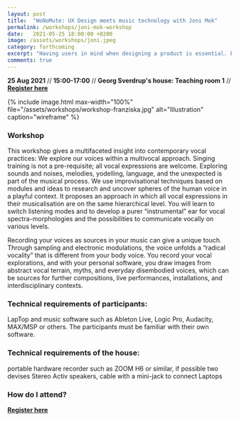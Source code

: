 ```yaml
---
layout: post
title:  "WoNoMute: UX Design meets music technology with Joni Mok"
permalink: /workshops/joni-mok-workshop
date:   2021-05-25 18:00:00 +0200
image: /assets/workshops/joni.jpeg
category: forthcoming
excerpt: "Having users in mind when designing a product is essential. Products are, after all, for users to use. Design thinking is a way to design for users.  The workshop is free, for those who identifies as women or non-binary and will be held on Zoom."
comments: true
---
```


**25 Aug 2021** // **15:00-17:00** // **Georg Sverdrup's house: Teaching room 1** // <strong><a href="https://nettskjema.no/a/192777#/page/1">Register here</a></strong>

{% include image.html
max-width="100%" file="/assets/workshops/workshop-franziska.jpg" alt="Illustration"
caption="wireframe" %}

### Workshop


This workshop gives a multifaceted insight into contemporary vocal practices: We explore our voices within a multivocal approach. Singing training is not a pre-requisite; all vocal expressions are welcome. Exploring sounds and noises, melodies, yodelling, language, and the unexpected is part of the musical process. We use improvisational techniques based on modules and ideas to research and uncover spheres of the human voice in a playful context. It proposes an approach in which all vocal expressions in their musicalisation are on the same hierarchical level. You will learn to switch listening modes and to develop a purer “instrumental” ear for vocal spectra-morphologies and the possibilities to communicate vocally on various levels.

Recording your voices as sources in your music can give a unique touch. Through sampling and electronic modulations, the voice unfolds a “radical vocality” that is different from your body voice. You record your vocal explorations, and with your personal software, you draw images from abstract vocal terrain, myths, and everyday disembodied voices, which can be sources for further compositions, live performances, installations, and interdisciplinary contexts.

### Technical requirements of participants:

LapTop and music software such as Ableton Live, Logic Pro, Audacity, MAX/MSP or others. The participants must be familiar with their own software.

### Technical requirements of the house:
portable hardware recorder such as ZOOM H6 or similar, if possible two devises
Stereo Activ speakers, cable with a mini-jack to connect Laptops



### How do I attend?
<strong><a href="https://nettskjema.no/a/192777#/page/1">Register here</a></strong>
